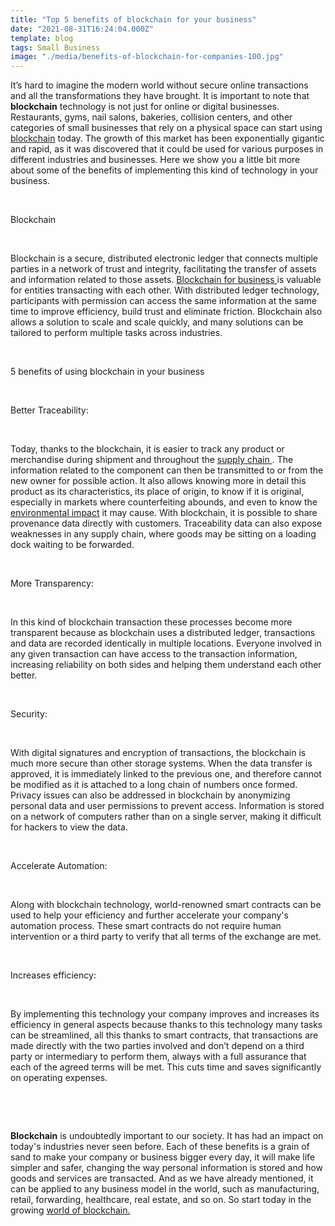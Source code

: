 ```yaml
---
title: "Top 5 benefits of blockchain for your business"
date: "2021-08-31T16:24:04.000Z"
template: blog
tags: Small Business
image: "./media/benefits-of-blockchain-for-companies-100.jpg"
---
```


It’s hard to imagine the modern world without secure online transactions and all the transformations they have brought. It is important to note that **blockchain** technology is not just for online or digital businesses. Restaurants, gyms, nail salons, bakeries, collision centers, and other categories of small businesses that rely on a physical space can start using <a target="_blank" href="https://www.cobuildlab.com/blog/blockchain-world/"> blockchain</a> today. The growth of this market has been exponentially gigantic and rapid, as it was discovered that it could be used for various purposes in different industries and businesses.  Here we show you a little bit more about some of the benefits of implementing this kind of technology in your business.

<br>

<title-2>Blockchain</title-2>

<br>

Blockchain is a secure, distributed electronic ledger that connects multiple parties in a network of trust and integrity, facilitating the transfer of assets and information related to those assets. <a target="_blank" href="https://www.cobuildlab.com/blog/what-when-and-why-to-use-blockchain-in-your-business-process/"> Blockchain for business </a> is valuable for entities transacting with each other. With distributed ledger technology, participants with permission can access the same information at the same time to improve efficiency, build trust and eliminate friction. Blockchain also allows a solution to scale and scale quickly, and many solutions can be tailored to perform multiple tasks across industries.

<br>

<title-2>5 benefits of using blockchain in your business</title-2>

<br>

<title-3>Better Traceability:</title-3>

<br>

Today, thanks to the blockchain, it is easier to track any product or merchandise during shipment and throughout the <a target="_blank" href="https://www.cobuildlab.com/blog/Tips-for-Managing-the-Supply-Chain-after-a-Pandemic/"> supply chain </a>.  The information related to the component can then be transmitted to or from the new owner for possible action.  It also allows knowing more in detail this product as its characteristics, its place of origin, to know if it is original, especially in markets where counterfeiting abounds, and even to know the <a target="_blank" href="https://www.cobuildlab.com/blog/why-machine-learning-applied-to-the-supply-chain-will-save-the-planet/">  environmental impact</a> it may cause. With blockchain, it is possible to share provenance data directly with customers. Traceability data can also expose weaknesses in any supply chain, where goods may be sitting on a loading dock waiting to be forwarded.

<br>

<title-3>More Transparency:</title-3>

<br>

In this kind of blockchain transaction these processes become more transparent because as blockchain uses a distributed ledger, transactions and data are recorded identically in multiple locations. Everyone involved in any given transaction can have access to the transaction information, increasing reliability on both sides and helping them understand each other better.

<br>

<title-3>Security:</title-3>

<br>

With digital signatures and encryption of transactions, the blockchain is much more secure than other storage systems. When the data transfer is approved, it is immediately linked to the previous one, and therefore cannot be modified as it is attached to a long chain of numbers once formed. Privacy issues can also be addressed in blockchain by anonymizing personal data and user permissions to prevent access. Information is stored on a network of computers rather than on a single server, making it difficult for hackers to view the data.

<br>

<title-3>Accelerate Automation:</title-3>

<br>

Along with blockchain technology, world-renowned smart contracts can be used to help your efficiency and further accelerate your company's automation process.  These smart contracts do not require human intervention or a third party to verify that all terms of the exchange are met. 

<br>

<title-3>Increases efficiency:</title-3>

<br>

By implementing this technology your company improves and increases its efficiency in general aspects because thanks to this technology many tasks can be streamlined, all this thanks to smart contracts, that transactions are made directly with the two parties involved and don’t depend on a third party or intermediary to perform them, always with a full assurance that each of the agreed terms will be met. This cuts time and saves significantly on operating expenses. 

<br>

<youtube-video id="tUSNJQkjM-Y"></youtube-video>

<br>

**Blockchain** is undoubtedly important to our society. It has had an impact on today's industries never seen before. Each of these benefits is a grain of sand to make your company or business bigger every day, it will make life simpler and safer, changing the way personal information is stored and how goods and services are transacted. And as we have already mentioned, it can be applied to any business model in the world, such as manufacturing, retail, forwarding, healthcare, real estate, and so on. So start today in the growing <a target="_blank" href="https://www.cobuildlab.com/blog/blockchain-revolution-in-business-world/"> world of blockchain. </a>

